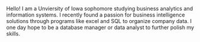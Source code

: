 Hello! I am a Unviersity of Iowa sophomore studying business analytics and information systems. I recently found a passion for business intelligence solutions through programs like excel and SQL to organize company data. I one day hope to be a database manager or data analyst to further polish my skills.

